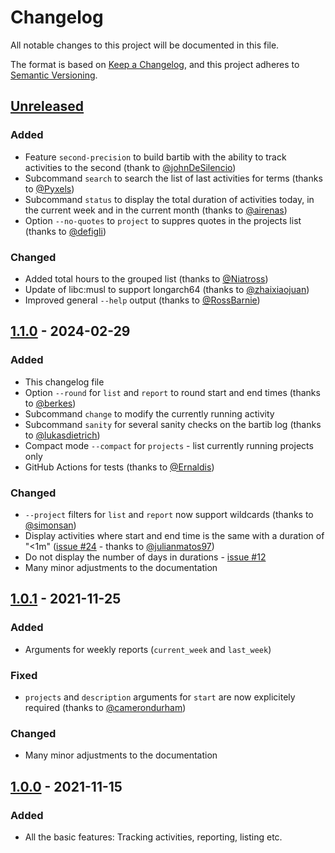 # Changelog

All notable changes to this project will be documented in this file.

The format is based on [Keep a Changelog](https://keepachangelog.com/en/1.1.0/),
and this project adheres to [Semantic Versioning](https://semver.org/spec/v2.0.0.html).

## [Unreleased]

### Added

- Feature `second-precision` to build bartib with the ability to track activities to the second (thank to [@johnDeSilencio](https://github.com/johnDeSilencio))
- Subcommand `search` to search the list of last activities for terms (thanks to [@Pyxels](https://github.com/Pyxels))
- Subcommand `status` to display the total duration of activities today, in the current week and in the current month (thanks to [@airenas](https://github.com/airenas))
- Option `--no-quotes` to `project` to suppres quotes in the projects list (thanks to [@defigli](https://github.com/defigli))

### Changed

- Added total hours to the grouped list (thanks to [@Niatross](https://github.com/Niatross))
- Update of libc:musl to support longarch64 (thanks to [@zhaixiaojuan](https://github.com/zhaixiaojuan))
- Improved general `--help` output (thanks to [@RossBarnie](https://github.com/RossBarnie))

## [1.1.0] - 2024-02-29

### Added

- This changelog file
- Option `--round` for `list` and `report` to round start and end times (thanks to [@berkes](https://github.com/berkes))
- Subcommand `change` to modify the currently running activity
- Subcommand `sanity` for several sanity checks on the bartib log (thanks to [@lukasdietrich](https://github.com/lukasdietrich))
- Compact mode `--compact` for `projects` - list currently running projects only
- GitHub Actions for tests (thanks to [@Ernaldis](https://github.com/Ernaldis))

### Changed

- `--project` filters for `list` and `report` now support wildcards (thanks to [@simonsan](https://github.com/simonsan))
- Display activities where start and end time is the same with a duration of "&lt;1m" ([issue #24](https://github.com/nikolassv/bartib/issues/24) - thanks to [@julianmatos97](https://github.com/julianmatos97))
- Do not display the number of days in durations - [issue #12](https://github.com/nikolassv/bartib/issues/12)
- Many minor adjustments to the documentation

## [1.0.1] - 2021-11-25

### Added

- Arguments for weekly reports (`current_week` and `last_week`)

### Fixed

- `projects` and `description` arguments for `start` are now explicitely required (thanks to [@camerondurham](https://github.com/camerondurham))

### Changed

- Many minor adjustments to the documentation

## [1.0.0] - 2021-11-15

### Added

- All the basic features: Tracking activities, reporting, listing etc.

[unreleased]: https://github.com/nikolassv/bartib/compare/v1.1.0...HEAD
[1.1.0]: https://github.com/nikolassv/bartib/compare/v1.0.1...v1.1.0
[1.0.1]: https://github.com/nikolassv/bartib/compare/v1.0.0...v1.0.1
[1.0.0]: https://github.com/nikolassv/bartib/releases/tag/v1.0.0
